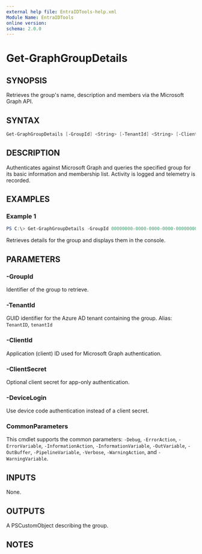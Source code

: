 ```yaml
---
external help file: EntraIDTools-help.xml
Module Name: EntraIDTools
online version:
schema: 2.0.0
---
```


# Get-GraphGroupDetails

## SYNOPSIS
Retrieves the group's name, description and members via the Microsoft Graph API.

## SYNTAX
```powershell
Get-GraphGroupDetails [-GroupId] <String> [-TenantId] <String> [-ClientId] <String> [-ClientSecret <String>] [-DeviceLogin] [<CommonParameters>]
```

## DESCRIPTION
Authenticates against Microsoft Graph and queries the specified group for its
basic information and membership list. Activity is logged and telemetry is
recorded.

## EXAMPLES

### Example 1
```powershell
PS C:\> Get-GraphGroupDetails -GroupId 00000000-0000-0000-0000-000000000000 -TenantId <tenant-id> -ClientId <app-id> -DeviceLogin
```
Retrieves details for the group and displays them in the console.

## PARAMETERS

### -GroupId
Identifier of the group to retrieve.

### -TenantId
GUID identifier for the Azure AD tenant containing the group.
Alias: `TenantID`, `tenantId`

### -ClientId
Application (client) ID used for Microsoft Graph authentication.

### -ClientSecret
Optional client secret for app-only authentication.

### -DeviceLogin
Use device code authentication instead of a client secret.

### CommonParameters
This cmdlet supports the common parameters: `-Debug`, `-ErrorAction`, `-ErrorVariable`, `-InformationAction`, `-InformationVariable`, `-OutVariable`, `-OutBuffer`, `-PipelineVariable`, `-Verbose`, `-WarningAction`, and `-WarningVariable`.

## INPUTS
None.

## OUTPUTS
A PSCustomObject describing the group.

## NOTES
